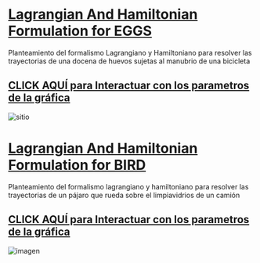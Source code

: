 # [Lagrangian And Hamiltonian Formulation for EGGS](https://fernandobriceno.github.io/LagrangianAndHamiltonianFormulation/Huevos/web/DocenaHuevos.html)
Planteamiento del formalismo Lagrangiano y Hamiltoniano para resolver las trayectorias de una docena de huevos sujetas al manubrio de una bicicleta

## [CLICK AQUÍ para Interactuar con los parametros de la gráfica](https://fernandobriceno.github.io/LagrangianAndHamiltonianFormulation/Huevos/web/DocenaHuevos.html)

![sitio](https://user-images.githubusercontent.com/31867116/219552428-b02f7ebc-fd31-404e-8812-347e26e8d52d.PNG)





# [Lagrangian And Hamiltonian Formulation for BIRD](https://fernandobriceno.github.io/LagrangianAndHamiltonianFormulation/AveRodando/web/aveRodando.html)
Planteamiento del formalismo lagrangiano y hamiltoniano para resolver las trayectorias de un pájaro que rueda sobre el limpiavidrios de un camión

## [CLICK AQUÍ para Interactuar con los parametros de la gráfica](https://fernandobriceno.github.io/LagrangianAndHamiltonianFormulation/AveRodando/web/aveRodando.html)
![imagen](https://user-images.githubusercontent.com/31867116/191102856-ca5b0f61-6e90-43f0-b1da-68172ae18c5e.png) 


